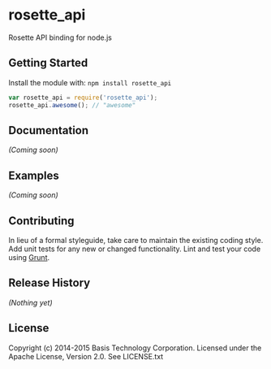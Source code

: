 # rosette_api

Rosette API binding for node.js

## Getting Started
Install the module with: `npm install rosette_api`

```javascript
var rosette_api = require('rosette_api');
rosette_api.awesome(); // "awesome"
```

## Documentation
_(Coming soon)_

## Examples
_(Coming soon)_

## Contributing
In lieu of a formal styleguide, take care to maintain the existing coding style. Add unit tests for any new or changed functionality. Lint and test your code using [Grunt](http://gruntjs.com/).

## Release History
_(Nothing yet)_

## License
Copyright (c) 2014-2015 Basis Technology Corporation.
Licensed under the Apache License, Version 2.0. See LICENSE.txt
